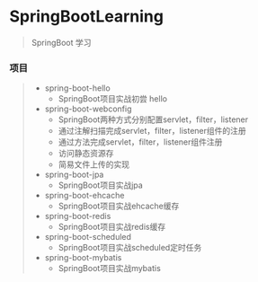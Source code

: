 # SpringBootLearning
> SpringBoot 学习
### 项目
> * spring-boot-hello 
>   * SpringBoot项目实战初尝 hello
> * spring-boot-webconfig 
>   * SpringBoot两种方式分别配置servlet，filter，listener
>   * 通过注解扫描完成servlet，filter，listener组件的注册
>   * 通过方法完成servlet，filter，listener组件注册
>   * 访问静态资源存
>   * 简易文件上传的实现
> * spring-boot-jpa 
>   * SpringBoot项目实战jpa
> * spring-boot-ehcache
>   * SpringBoot项目实战ehcache缓存
> * spring-boot-redis
>   * SpringBoot项目实战redis缓存
> * spring-boot-scheduled
>   * SpringBoot项目实战scheduled定时任务
> * spring-boot-mybatis 
>   * SpringBoot项目实战mybatis




